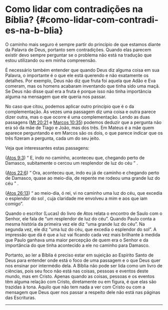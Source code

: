 # Como lidar com contradições na Bíblia? {#como-lidar-com-contradi-es-na-b-blia}

O caminho mais seguro é sempre partir do princípio de que estamos diante da Palavra de Deus, portanto sem contradições. Quando elas parecem existir devo sempre perguntar se o problema não está na tradução que estou utilizando ou em minha compreensão.

É necessário também entender que quando Deus diz alguma coisa em sua Palavra, o importante é o que ele está querendo e não exatamente os detalhes. Por exemplo, Deus não diz que fruta foi aquela que Adão e Eva comeram, mas os homens acabaram inventando que tinha sido uma maçã. Se Deus não disse qual era a fruta é porque isso não tinha importância alguma na mensagem que ele queria nos passar.

No caso que citou, podemos aplicar outro princípio que é o da complementação. Às vezes uma passagem diz uma coisa e outra parece dizer outra, mas o que ocorre é uma complementação. Lendo as duas passagens ([Mt 20:21](http://bibliaonline.com.br/acf/mt/20/21) e [Marcos 10:35](http://bibliaonline.com.br/acf/mc/10/35)) podemos deduzir que a pergunta não era só da mãe de Tiago e João, mas dos três. Em Mateus é a mãe quem aparece perguntando e em Marcos são os dois, o que parece indicar que os três fizeram a pergunta, cada um do seu jeito.

Veja que interessantes estas passagens:

([Atos 9:3](http://bibliaonline.com.br/acf/atos/9/3)) “ E, indo no caminho, aconteceu que, chegando perto de Damasco, subitamente o cercou um resplendor de luz do céu ” .

([Atos 22:6](http://bibliaonline.com.br/acf/atos/22/6)) “ Ora, aconteceu que, indo eu já de caminho e chegando perto de Damasco, quase ao meio-dia, de repente me rodeou uma grande luz do céu ” .

([Atos 26:13](http://bibliaonline.com.br/acf/atos/26/13)) “ ao meio-dia, ó rei, vi no caminho uma luz do céu, que excedia o esplendor do sol , cuja claridade me envolveu a mim e aos que iam comigo”.

Quando o escritor (Lucas) do livro de Atos relata o encontro de Saulo com o Senhor, ele fala de “um resplendor de luz do céu”. Quando Paulo conta a mesma história da primeira vez ele diz “uma grande luz do céu”. Na segunda vez, ele diz “uma luz do céu, que excedia o esplendor do sol”. A impressão que dá é que a luz vai ficando cada vez mais brilhante à medida que Paulo ganhava uma maior percepção de quem era o Senhor e da importância do que tinha acontecido a ele no caminho para Damasco.

Portanto, ao ler a Bíblia é preciso estar em sujeição ao Espírito Santo de Deus para entender onde está o foco de uma passagem e o que Deus quer nos ensinar por intermédio dela. A Bíblia não pode ser lida como um livro de ciências, pois seu foco não está nas coisas, pessoas e eventos deste mundo, mas em Cristo. Apenas quando as coisas, pessoas e os eventos têm alguma relação com Cristo, diretamente ou em figura, é que elas são trazidas à tona. Aquilo que não tem nada a ver com Cristo ou com a mensagem que Deus quer nos passar a respeito dele não está nas páginas das Escrituras.

*****